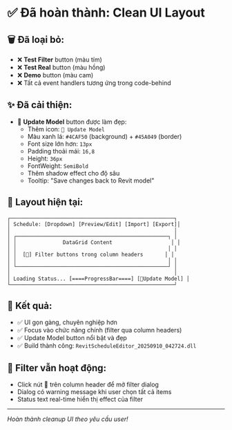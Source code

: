 # ✅ Đã hoàn thành: Clean UI Layout

## 🗑️ Đã loại bỏ:
- ❌ **Test Filter** button (màu tím)
- ❌ **Test Real** button (màu hồng) 
- ❌ **Demo** button (màu cam)
- ❌ Tất cả event handlers tương ứng trong code-behind

## ✨ Đã cải thiện:
- 🔄 **Update Model** button được làm đẹp:
  - Thêm icon: `🔄 Update Model`
  - Màu xanh lá: `#4CAF50` (background) + `#45A049` (border)
  - Font size lớn hơn: `13px`
  - Padding thoải mái: `16,8`
  - Height: `36px` 
  - FontWeight: `SemiBold`
  - Thêm shadow effect cho độ sâu
  - Tooltip: "Save changes back to Revit model"

## 📐 Layout hiện tại:

```
┌─────────────────────────────────────────────────────┐
│ Schedule: [Dropdown] [Preview/Edit] [Import] [Export]│
│                                                     │
│ ┌─────────────────────────────────────────────────┐ │
│ │               DataGrid Content                   │ │
│ │                                                 │ │
│ │  [🔽] Filter buttons trong column headers       │ │
│ │                                                 │ │
│ └─────────────────────────────────────────────────┘ │
│                                                     │
│ Loading Status... [====ProgressBar====] [🔄Update Model] │
└─────────────────────────────────────────────────────┘
```

## 🎯 Kết quả:
- ✅ UI gọn gàng, chuyên nghiệp hơn
- ✅ Focus vào chức năng chính (filter qua column headers)
- ✅ Update Model button nổi bật và đẹp
- ✅ Build thành công: `RevitScheduleEditor_20250910_042724.dll`

## 🔗 Filter vẫn hoạt động:
- Click nút **🔽** trên column header để mở filter dialog
- Dialog có warning message khi user chọn tất cả items
- Status text real-time hiển thị effect của filter

---
*Hoàn thành cleanup UI theo yêu cầu user!*
